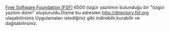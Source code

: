 <html><body><a href="http://www.fsf.org" target="_blank">Free Software Foundation (FSF)</a> 6500 özgür yazılımın bulunduğu bir "özgür yazılım dizini" oluşturuldu.Dizine bu adresten <a href="http://directory.fsf.org" target="_blank">http://directory.fsf.org</a> ulaşabilirsiniz.Uygulamaları istediğiniz gibi indirebilir,kurabilir ve dağıtabilirsiniz.</body></html>